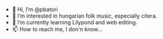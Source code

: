 - 👋 Hi, I’m @pbatori
- 👀 I’m interested in hungarian folk music, especially citera.
- 🌱 I’m currently learning Lilypond and web editing.
- 📫 How to reach me, I don'n know...

<!---
pbatori/pbatori is a ✨ special ✨ repository because its `README.md` (this file) appears on your GitHub profile.
You can click the Preview link to take a look at your changes.
--->
